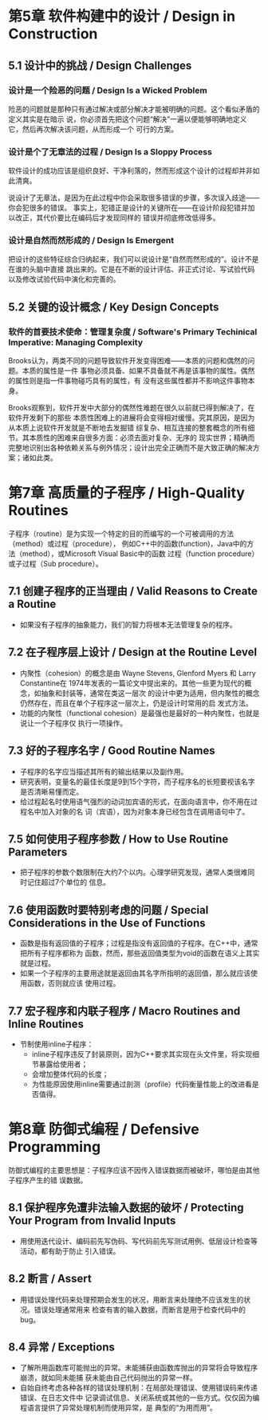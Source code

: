 # 第5章 软件构建中的设计 / Design in Construction

## 5.1 设计中的挑战 / Design Challenges

### 设计是一个险恶的问题 / Design Is a Wicked Problem

险恶的问题就是那种只有通过解决或部分解决才能被明确的问题。这个看似矛盾的定义其实是在暗示
说，你必须首先把这个问题“解决”一遍以便能够明确地定义它，然后再次解决该问题，从而形成一个
可行的方案。

### 设计是个了无章法的过程 / Design Is a Sloppy Process

软件设计的成功应该是组织良好、干净利落的，然而形成这个设计的过程却并非如此清爽。

说设计了无章法，是因为在此过程中你会采取很多错误的步骤，多次误入歧途——你会犯很多的错误。
事实上，犯错正是设计的关键所在——在设计阶段犯错并加以改正，其代价要比在编码后才发现同样的
错误并彻底修改低得多。

### 设计是自然而然形成的 / Design Is Emergent

把设计的这些特征综合归纳起来，我们可以说设计是“自然而然形成的”。设计不是在谁的头脑中直接
跳出来的。它是在不断的设计评估、非正式讨论、写试验代码以及修改试验代码中演化和完善的。

## 5.2 关键的设计概念 / Key Design Concepts

### 软件的首要技术使命：管理复杂度 / Software's Primary Techinical Imperative: Managing Complexity

Brooks认为，两类不同的问题导致软件开发变得困难——本质的问题和偶然的问题。本质的属性是一件
事物必须具备、如果不具备就不再是该事物的属性。偶然的属性则是指一件事物碰巧具有的属性，有
没有这些属性都并不影响这件事物本身。

Brooks观察到，软件开发中大部分的偶然性难题在很久以前就已得到解决了，在软件开发剩下的那些
本质性困难上的进展将会变得相对缓慢。究其原因，是因为从本质上说软件开发就是不断地去发掘错
综复杂、相互连接的整套概念的所有细节。其本质性的困难来自很多方面：必须去面对复杂、无序的
现实世界；精确而完整地识别出各种依赖关系与例外情况；设计出完全正确而不是大致正确的解决方
案；诸如此类。



# 第7章 高质量的子程序 / High-Quality Routines

子程序（routine）是为实现一个特定的目的而编写的一个可被调用的方法（method）或过程（procedure），
例如C++中的函数(function)，Java中的方法（method），或Microsoft Visual Basic中的函数
过程（function procedure）或子过程（Sub procedure）。

## 7.1 创建子程序的正当理由 / Valid Reasons to Create a Routine

- 如果没有子程序的抽象能力，我们的智力将根本无法管理复杂的程序。

## 7.2 在子程序层上设计 / Design at the Routine Level

- 内聚性（cohesion）的概念是由 Wayne Stevens, Glenford Myers 和 Larry Constantine在
1974年发表的一篇论文中提出来的。其他一些更为现代的概念，如抽象和封装等，通常在类这一层次
的设计中更为适用，但内聚性的概念仍然存在，而且在单个子程序这一层次上，仍是设计时常用的启
发式方法。
- 功能的内聚性（functional cohesion）是最强也是最好的一种内聚性，也就是说让一个子程序仅
执行一项操作。

## 7.3 好的子程序名字 / Good Routine Names

- 子程序的名字应当描述其所有的输出结果以及副作用。
- 研究表明，变量名的最佳长度是9到15个字符，而子程序名的长短要视该名字是否清晰易懂而定。
- 给过程起名时使用语气强烈的动词加宾语的形式，在面向语言中，你不用在过程名中加入对象的名
词（宾语），因为对象本身已经包含在调用语句中了。

## 7.5 如何使用子程序参数 / How to Use Routine Parameters

- 把子程序的参数个数限制在大约7个以内。心理学研究发现，通常人类很难同时记住超过7个单位的
信息。

## 7.6 使用函数时要特别考虑的问题 / Special Considerations in the Use of Functions

- 函数是指有返回值的子程序；过程是指没有返回值的子程序。在C++中，通常把所有子程序都称为
函数，然而，那些返回值类型为void的函数在语义上其实就是过程。
- 如果一个子程序的主要用途就是返回由其名字所指明的返回值，那么就应该使用函数，否则就应该
使用过程。

## 7.7 宏子程序和内联子程序 / Macro Routines and Inline Routines

- 节制使用inline子程序：
  - inline子程序违反了封装原则，因为C++要求其实现在头文件里，将实现细节暴露给使用者；
  - 会增加整体代码的长度；
  - 为性能原因使用inline需要通过剖测（profile）代码衡量性能上的改进看是否值得。

# 第8章 防御式编程 / Defensive Programming

防御式编程的主要思想是：子程序应该不因传入错误数据而被破坏，哪怕是由其他子程序产生的错
误数据。

## 8.1 保护程序免遭非法输入数据的破坏 / Protecting Your Program from Invalid Inputs

- 用使用迭代设计、编码前先写伪码、写代码前先写测试用例、低层设计检查等活动，都有助于防止
引入错误。

## 8.2 断言 / Assert

- 用错误处理代码来处理预期会发生的状况，用断言来处理绝不应该发生的状况。错误处理通常用来
检查有害的输入数据，而断言是用于检查代码中的bug。

## 8.4 异常 / Exceptions

- 了解所用函数库可能抛出的异常。未能捕获由函数库抛出的异常将会导致程序崩溃，就如同未能捕
获未能由自己代码抛出的异常一样。
- 自始自终考虑各种各样的错误处理机制：在局部处理错误、使用错误码来传递错误、在日志文件中
记录调试信息、关闭系统或其他的一些方式。仅仅因为编程语言提供了异常处理机制而使用异常，是
典型的“为用而用”。
